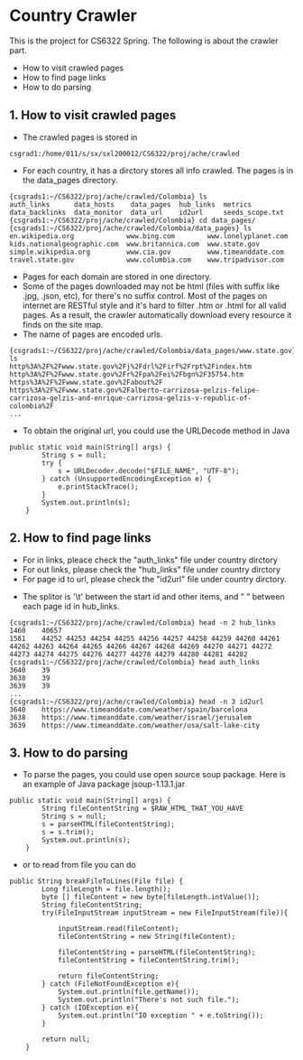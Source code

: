 # Country Crawler
This is the project for CS6322 Spring. The following is about the crawler part.

- How to visit crawled pages
- How to find page links
- How to do parsing

## 1. How to visit crawled pages

- The crawled pages is stored in

```
csgrad1:/home/011/s/sx/sxl200012/CS6322/proj/ache/crawled
```

- For each country, it has a dirctory stores all info crawled. The pages is in the data_pages directory.

```
{csgrads1:~/CS6322/proj/ache/crawled/Colombia} ls
auth_links      data_hosts    data_pages  hub_links  metrics
data_backlinks  data_monitor  data_url    id2url     seeds_scope.txt
{csgrads1:~/CS6322/proj/ache/crawled/Colombia} cd data_pages/
{csgrads1:~/CS6322/proj/ache/crawled/Colombia/data_pages} ls
en.wikipedia.org             www.bing.com        www.lonelyplanet.com
kids.nationalgeographic.com  www.britannica.com  www.state.gov
simple.wikipedia.org         www.cia.gov         www.timeanddate.com
travel.state.gov             www.columbia.com    www.tripadvisor.com
```

- Pages for each domain are stored in one directory.
- Some of the pages downloaded may not be html (files with suffix like .jpg, .json, etc), for there's no suffix control. Most of the pages on internet are RESTful style and it's hard to filter .htm or .html for all valid pages. As a result, the crawler automatically download every resource it finds on the site map.
- The name of pages are encoded urls.

```
{csgrads1:~/CS6322/proj/ache/crawled/Colombia/data_pages/www.state.gov} ls
http%3A%2F%2Fwww.state.gov%2Fj%2Fdrl%2Firf%2Frpt%2Findex.htm
http%3A%2F%2Fwww.state.gov%2Fr%2Fpa%2Fei%2Fbgn%2F35754.htm
https%3A%2F%2Fwww.state.gov%2Fabout%2F
https%3A%2F%2Fwww.state.gov%2Falberto-carrizosa-gelzis-felipe-carrizosa-gelzis-and-enrique-carrizosa-gelzis-v-republic-of-colombia%2F
...
```

- To obtain the original url, you could use the URLDecode method in Java

```
public static void main(String[] args) {
        String s = null;
        try {
            s = URLDecoder.decode("$FILE_NAME", "UTF-8");
        } catch (UnsupportedEncodingException e) {
            e.printStackTrace();
        }
        System.out.println(s);
    }
```

## 2. How to find page links

- For in links, pleace check the "auth_links" file under country dirctory
- For out links, please check the "hub_links" file under country dirctory
- For page id to url, please check the "id2url" file under country dirctory.

* The splitor is '\t' between the start id and other items, and " " between each page id in hub_links.

```
{csgrads1:~/CS6322/proj/ache/crawled/Colombia} head -n 2 hub_links
1460	40657
1581	44252 44253 44254 44255 44256 44257 44258 44259 44260 44261 44262 44263 44264 44265 44266 44267 44268 44269 44270 44271 44272 44273 44274 44275 44276 44277 44278 44279 44280 44281 44282
{csgrads1:~/CS6322/proj/ache/crawled/Colombia} head auth_links
3640	39
3638	39
3639	39
...
{csgrads1:~/CS6322/proj/ache/crawled/Colombia} head -n 3 id2url
3640	https://www.timeanddate.com/weather/spain/barcelona
3638	https://www.timeanddate.com/weather/israel/jerusalem
3639	https://www.timeanddate.com/weather/usa/salt-lake-city
```

## 3. How to do parsing

- To parse the pages, you could use open source soup package. Here is an example of Java package jsoup-1.13.1.jar

```
public static void main(String[] args) {
        String fileContentString = $RAW_HTML_THAT_YOU_HAVE
        String s = null;
        s = parseHTML(fileContentString);
        s = s.trim();
        System.out.println(s);
    }
```

- or to read from file you can do

```
public String breakFileToLines(File file) {
        Long fileLength = file.length();
        byte [] fileContent = new byte[fileLength.intValue()];
        String fileContentString;
        try(FileInputStream inputStream = new FileInputStream(file)){

            inputStream.read(fileContent);
            fileContentString = new String(fileContent);

            fileContentString = parseHTML(fileContentString);
            fileContentString = fileContentString.trim();

            return fileContentString;
        } catch (FileNotFoundException e){
            System.out.println(file.getName());
            System.out.println("There's not such file.");
        } catch (IOException e){
            System.out.println("IO exception " + e.toString());
        }

        return null;
    }
```

